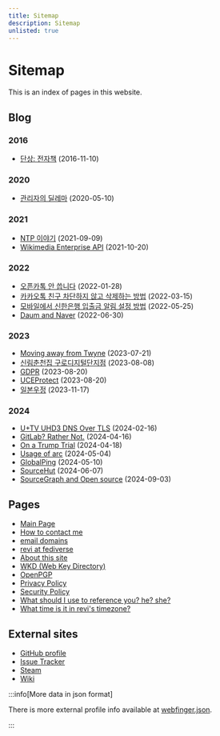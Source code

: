 ```yaml
---
title: Sitemap
description: Sitemap
unlisted: true
---
```


<!--
SPDX-FileCopyrightText: (C) 2024 Hong Yongmin (https://revi.xyz/) <yewon@revi.email>

SPDX-License-Identifier: LicenseRef-CC-BY-2.0-KR
-->

# Sitemap

This is an index of pages in this website.

## Blog

<!-- Sort by month/day then alphabet for same day articles. -->

### 2016

- [단상: 전자책](../blog/2016/11/18/전자책/) (2016-11-10)

### 2020

- [관리자의 딜레마](../blog/2020/05/10/%EA%B4%80%EB%A6%AC%EC%9E%90/) (2020-05-10)

### 2021

- [NTP 이야기](../blog/2021/09/09/NTP/) (2021-09-09)
- [Wikimedia Enterprise API](../blog/2021/10/20/Wikimedia-Enterprise-API/) (2021-10-20)

### 2022

- [오픈카톡 안 씁니다](../blog/2022/01/28/%EC%98%A4%ED%94%88%EC%B9%B4%ED%86%A1/) (2022-01-28)
- [카카오톡 친구 차단하지 않고 삭제하는 방법](../blog/2022/03/15/%EC%B9%B4%ED%86%A1%EC%B9%9C%EA%B5%AC%EC%82%AD%EC%A0%9C/) (2022-03-15)
- [모바일에서 신한은행 입출금 알림 설정 방법](../blog/2022/05/25/%EC%8B%A0%ED%95%9C%EC%9D%80%ED%96%89%20%EB%AA%A8%EB%B0%94%EC%9D%BC/) (2022-05-25)
- [Daum and Naver](../blog/2022/06/30/daum%20and%20naver/) (2022-06-30)

### 2023

- [Moving away from Twyne](../blog/2023/07/21/Moving%20away%20from%20Twyne/) (2023-07-21)
- [신림춘천집 구로디지털단지점](../blog/2023/08/08/%EC%8B%A0%EB%A6%BC%EC%B6%98%EC%B2%9C%EC%A7%91%20%EA%B5%AC%EB%A1%9C%EB%94%94%EC%A7%80%ED%84%B8%EB%8B%A8%EC%A7%80%EC%A0%90/) (2023-08-08)
- [GDPR](../blog/2023/08/20/GDPR/) (2023-08-20)
- [UCEProtect](../blog/2023/08/20/uceprotect/) (2023-08-20)
- [일본우정](../blog/2023/11/17/japanpost/) (2023-11-17)

### 2024

- [U+TV UHD3 DNS Over TLS](../blog/2024/02/16/uplus-tv-uhd3-dns-over-tls/) (2024-02-16)
- [GitLab? Rather Not.](../blog/2024/04/16/gitlab-rather-not/) (2024-04-16)
- [On a Trump Trial](../blog/2024/04/18/on-a-trump-trial/) (2024-04-18)
- [Usage of arc](../blog/2024/05/04/usage-of-arc/) (2024-05-04)
- [GlobalPing](../blog/2024/05/10/globalping/) (2024-05-10)
- [SourceHut](../blog/2024/06/07/sourcehut/) (2024-06-07)
- [SourceGraph and Open source](../blog/2024/09/03/Sourcegraph/) (2024-09-03)

## Pages

<!-- Sort by URL alphabetically. -->

- [Main Page](../)
- [How to contact me](../contact-method/)
- [email domains](../email-domains/)
- [revi at fediverse](../fediverse/)
- [About this site](../meta/)
- [WKD (Web Key Directory)](../meta/wkd/)
- [OpenPGP](../pgp/)
- [Privacy Policy](../privacy-policy/)
- [Security Policy](../security)
- [What should I use to reference you? he? she?](../pronoun-is/)
- [What time is it in revi's timezone?](../time/)

## External sites

- [GitHub profile](https://github.com/revi)
- [Issue Tracker](https://issuetracker.revi.xyz/)
- [Steam](https://steamcommunity.com/id/enhawiki/)
- [Wiki](https://revi.wiki/wiki/)

:::info[More data in json format]

There is more external profile info available at
[webfinger.json](https://revi.xyz/webfinger.json).

:::
